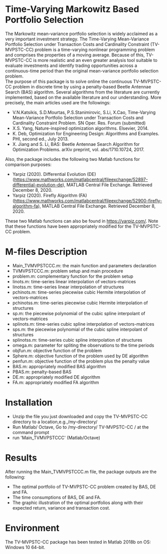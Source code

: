 # Time-Varying Markowitz Based Portfolio Selection
The Markowitz mean-variance portfolio selection is widely acclaimed as a very important investment strategy. The Time-Varying Mean-Variance Portfolio Selection under Transaction Costs and Cardinality Constraint (TV-MVPSTC-CC) problem is a time-varying nonlinear programming problem and comprises the properties of a moving average. Because of this, TV-MVPSTC-CC is more realistic and an even greater analysis tool suitable to evaluate investments and identify trading opportunities across a continuous-time period than the original mean-variance portfolio selection problem.\
The purpose of this package is to solve online the continuous TV-MVPSTC-CC problem in discrete time by using a penalty-based Beetle Antennae Search (BAS) algorithm. Several algorithms from the literature are currently implemented, based on the available literature and our understanding. More precisely, the main articles used are the followings:
* V.N.Katsikis, S.D.Mourtas, P.S.Stanimirovic, S.Li, X.Cao, Time-Varying Mean-Variance Portfolio Selection under Transaction Costs and Cardinality Constraint Problem. SN Oper. Res. Forum (submitted)
* X.S. Yang, Nature-inspired optimization algorithms. Elsevier, 2014.
* K. Deb, Optimization for Engineering Design: Algorithms and Examples. PHI, second ed., July 2013.
* X. Jiang and S. Li, BAS: Beetle Antennae Search Algorithm for Optimization Problems. arXiv preprint, vol. abs/1710.10724, 2017.

Also, the package includes the following two Matlab functions for comparison purposes:
* Yarpiz (2020). Differential Evolution (DE) (https://www.mathworks.com/matlabcentral/fileexchange/52897-differential-evolution-de), MATLAB Central File Exchange. Retrieved December 8, 2020.
* Yarpiz (2020). Firefly Algorithm (FA) (https://www.mathworks.com/matlabcentral/fileexchange/52900-firefly-algorithm-fa), MATLAB Central File Exchange. Retrieved December 8, 2020.

These two Matlab functions can also be found in https://yarpiz.com/. Note that these functions have been appropriately modified for the TV-MVPSTC-CC problem.
# M-files Description
* Main_TVMVPSTCCC.m: the main function and parameters declaration
* TVMVPSTCCC.m: problem setup and main procedure
* problem.m: complementary function for the problem setup
* linots.m: time-series linear interpolation of vectors-matrices
* linotss.m: time-series linear interpolation of structures
* pchinots.m: time-series piecewise cubic Hermite interpolation of vectors-matrices
* pchinotss.m: time-series piecewise cubic Hermite interpolation of structures
* sp.m: the piecewise polynomial of the cubic spline interpolant of vectors-matrices
* splinots.m: time-series cubic spline interpolation of vectors-matrices
* sps.m: the piecewise polynomial of the cubic spline interpolant of structures
* splinotss.m: time-series cubic spline interpolation of structures
* omega.m: parameter for spliting the observations to the time periods
* objfun.m: objective function of the problem
* Sphere.m: objective function of the problem used by DE algorithm
* penfun.m: objective function of the problem plus the penalty value
* BAS.m: appropriately modified BAS algorithm
* PBAS.m: penalty-based BAS
* DE.m: appropriately modified DE algorithm
* FA.m: appropriately modified FA algorithm
# Installation
* Unzip the file you just downloaded and copy the TV-MVPSTC-CC directory to a location,e.g.,/my-directory/
* Run Matlab/ Octave, Go to /my-directory/ TV-MVPSTC-CC / at the command prompt
* run 'Main_TVMVPSTCCC' (Matlab/Octave)
# Results
After running the Main_TVMVPSTCCC.m file, the package outputs are the following:
* The optimal portfolio of TV-MVPSTC-CC problem created by BAS, DE and FA.
* The time consumptions of BAS, DE and FA.
* The graphic illustration of the optimal portfolios along with their expected return, variance and transaction cost.
# Environment
The TV-MVPSTC-CC package has been tested in Matlab 2018b on OS: Windows 10 64-bit.
